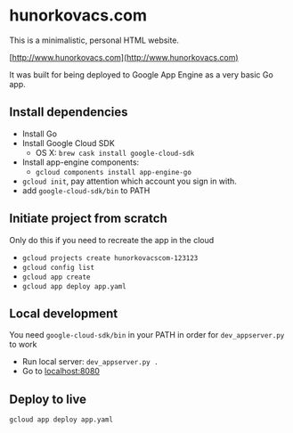 # hunorkovacs.com

This is a minimalistic, personal HTML website. 

[http://www.hunorkovacs.com](http://www.hunorkovacs.com)

It was built for being deployed to Google App Engine as a very basic Go app. 

## Install dependencies

* Install Go
* Install Google Cloud SDK
  - OS X: `brew cask install google-cloud-sdk`
* Install app-engine components: 
  - `gcloud components install app-engine-go`
* `gcloud init`, pay attention which account you sign in with.
* add `google-cloud-sdk/bin` to PATH

## Initiate project from scratch

Only do this if you need to recreate the app in the cloud

* `gcloud projects create hunorkovacscom-123123`
* `gcloud config list`
* `gcloud app create`
* `gcloud app deploy app.yaml`

## Local development

You need `google-cloud-sdk/bin` in your PATH in order for `dev_appserver.py` to work

* Run local server: `dev_appserver.py .`
* Go to [localhost:8080](http://localhost:8080)

## Deploy to live

`gcloud app deploy app.yaml`
